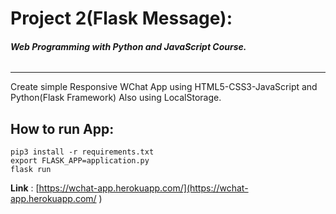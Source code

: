 # Project 2(Flask Message):
###### ***Web Programming with Python and JavaScript Course.***
****
Create simple Responsive WChat App using HTML5-CSS3-JavaScript and
Python(Flask Framework) Also using LocalStorage.

## How to run App:
```
pip3 install -r requirements.txt
export FLASK_APP=application.py
flask run
```
__Link__ : [https://wchat-app.herokuapp.com/](https://wchat-app.herokuapp.com/ )
